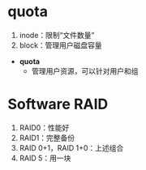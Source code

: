 # quota
1. inode：限制“文件数量”
2. block：管理用户磁盘容量
- **quota**
	- 管理用户资源，可以针对用户和组

# Software RAID
1. RAID0：性能好
2. RAID1：完整备份
3. RAID 0+1，RAID 1+0：上述组合
4. RAID 5：用一块
<!--stackedit_data:
eyJoaXN0b3J5IjpbMTk0OTU3NTk4NCwtMTIxNjg5MTEwMCwtMT
I0ODg4NjE2NiwxMTQ4MTk0NzUzLC0xNzgyNTMyMDA3XX0=
-->